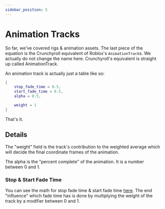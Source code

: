 ```yaml
---
sidebar_position: 5
---
```


# Animation Tracks

So far, we've covered rigs & animation assets. The last piece of the equation is the Crunchyroll equivalent of Roblox's `AnimationTrack`s. We actually do not change the name here. Crunchyroll's equivalent is straight up called AnimationTrack.

An animation track is actually just a table like so:

```lua
{
	stop_fade_time = 0.5,
	start_fade_time = 0.5,
	alpha = 0.5,

	weight = 1
}
```

That's it.

## Details

The "weight" field is the track's contribution to the weighted average which will decide the final coordinate frames of the animation.

The alpha is the "percent complete" of the animation. It is a number between 0 and 1.

### Stop & Start Fade Time

You can see the math for stop fade time & start fade time [here](https://www.desmos.com/calculator/9wt45xeilg).
The end "influence" which fade time has is done by multiplying the weight of the track by a modifier between 0 and 1.
